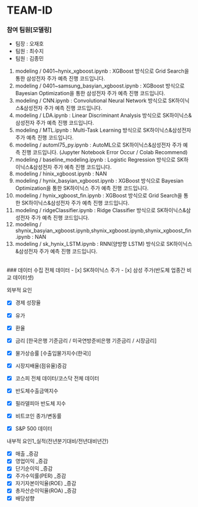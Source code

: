 # TEAM-ID

### 참여 팀원[모델링]
+ 팀장 : 오재호
+ 팀원 : 최수지
+ 팀원 : 김종민

1. modeling / 0401~hynix_xgboost.ipynb : XGBoost 방식으로 Grid Search을 통한 삼성전자 주가 예측 진행 코드입니다.
2. modeling / 0401~samsung_basyian_xgboost.ipynb : XGBoost 방식으로 Bayesian Optimization을 통한 삼성전자 주가 예측 진행 코드입니다.
3. modeling / CNN.ipynb : Convolutional Neural Network 방식으로 SK하이닉스&삼성전자 주가 예측 진행 코드입니다.
4. modeling / LDA.ipynb : Linear Discriminant Analysis 방식으로 SK하이닉스&삼성전자 주가 예측 진행 코드입니다.
5. modeling / MTL.ipynb : Multi-Task Learning 방식으로 SK하이닉스&삼성전자 주가 예측 진행 코드입니다.
6. modeling / automl75_py.ipynb : AutoML으로 SK하이닉스&삼성전자 주가 예측 진행 코드입니다. (Jupyter Notebook Error Occur / Colab Recommend)
7. modeling / baseline_modeling.ipynb : Logistic Regression 방식으로 SK하이닉스&삼성전자 주가 예측 진행 코드입니다.
8. modeling / hinix_xgboost.ipynb : NAN
9. modeling / hynix_basyian_xgboost.ipynb : XGBoost 방식으로 Bayesian Optimization을 통한 SK하이닉스 주가 예측 진행 코드입니다.
10. modeling / hynix_xgboost_fin.ipynb : XGBoost 방식으로 Grid Search을 통한 SK하이닉스&삼성전자 주가 예측 진행 코드입니다.
11. modeling / ridgeClassifier.ipynb : Ridge Classifier 방식으로 SK하이닉스&삼성전자 주가 예측 진행 코드입니다.
12. modeling / shynix_basyian_xgboost.ipynb,shynix_xgboost.ipynb,shynix_xgboost_fin.ipynb : NAN
13. modeling / sk_hynix_LSTM.ipynb : RNN(양방향 LSTM) 방식으로 SK하이닉스&삼성전자 주가 예측 진행 코드입니다.
<br> 
### 데이터 수집
전체 데이터
- [x] SK하이닉스 주가
- [x] 삼성 주가(반도체 업종간 비교 데이터셋)


외부적 요인
- [x] 경제 성장율
- [x] 유가
- [x] 환율
- [x] 금리 [한국은행 기준금리 / 미국연방준비은행 기준금리 / 시장금리]
- [x] 물가상승률 [수출입물가지수(한국)]
- [x] 시장지배율(점유율)증감
- [x] 코스피 전체 데이터/코스닥 전체 데이터
- [x] 반도체수출금액지수
- [x] 필라델피아 반도체 지수
- [x] 비트코인 종가/변동률
- [x] S&P 500 데이터 


내부적 요인1_실적(전년분기대비/전년대비년간)
- [x] 매출 _증감
- [x] 영업이익 _증감
- [x] 단기순이익 _증감
- [x] 주가수익률(PER) _증감
- [x] 자기자본이익율(ROE) _증감
- [x] 총자산순이익율(ROA) _증감
- [x] 배당성향

